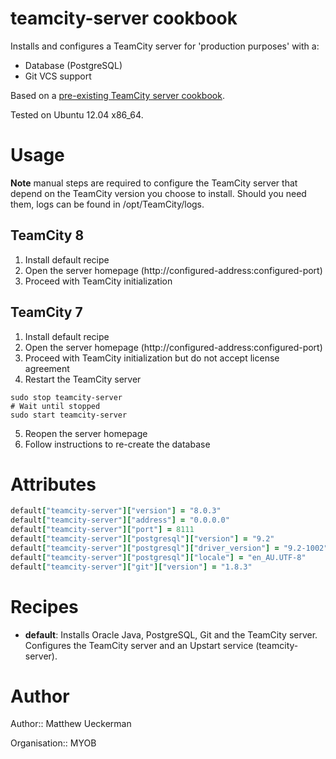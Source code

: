 # teamcity-server cookbook

Installs and configures a TeamCity server for 'production purposes' with a:
* Database (PostgreSQL)
* Git VCS support

Based on a [pre-existing TeamCity server cookbook](http://community.opscode.com/cookbooks/teamcity_server).

Tested on Ubuntu 12.04 x86_64.

# Usage

__Note__ manual steps are required to configure the TeamCity server that depend on the TeamCity version you choose to install.
Should you need them, logs can be found in /opt/TeamCity/logs.

## TeamCity 8

1. Install default recipe
2. Open the server homepage (http://configured-address:configured-port)
3. Proceed with TeamCity initialization

## TeamCity 7

1. Install default recipe
2. Open the server homepage (http://configured-address:configured-port)
3. Proceed with TeamCity initialization but do not accept license agreement
4. Restart the TeamCity server
```
sudo stop teamcity-server
# Wait until stopped
sudo start teamcity-server
```
5. Reopen the server homepage
6. Follow instructions to re-create the database

# Attributes

```ruby
default["teamcity-server"]["version"] = "8.0.3"
default["teamcity-server"]["address"] = "0.0.0.0"
default["teamcity-server"]["port"] = 8111
default["teamcity-server"]["postgresql"]["version"] = "9.2"
default["teamcity-server"]["postgresql"]["driver_version"] = "9.2-1002"
default["teamcity-server"]["postgresql"]["locale"] = "en_AU.UTF-8"
default["teamcity-server"]["git"]["version"] = "1.8.3"
```

# Recipes

* __default__: Installs Oracle Java, PostgreSQL, Git and the TeamCity server.
  Configures the TeamCity server and an Upstart service (teamcity-server).

# Author

Author:: Matthew Ueckerman

Organisation:: MYOB
